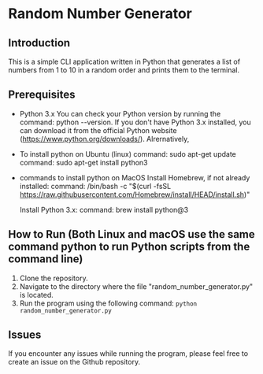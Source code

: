 # Random Number Generator

## Introduction

This is a simple CLI application written in Python that generates a list of numbers from 1 to 10 in a random order and prints them to the terminal.

## Prerequisites

- Python 3.x
You can check your Python version by running the command: python --version. If you don't have Python 3.x installed, you can download it from the official Python website (https://www.python.org/downloads/). Alrernatively,
- To install python on Ubuntu (linux)
    command: sudo apt-get update
    command: sudo apt-get install python3

- commands to install python on MacOS
    Install Homebrew, if not already installed: 
         command: /bin/bash -c "$(curl -fsSL https://raw.githubusercontent.com/Homebrew/install/HEAD/install.sh)"

    Install Python 3.x:
         command: brew install python@3

## How to Run (Both Linux and macOS use the same command python to run Python scripts from the command line)

1. Clone the repository.
2. Navigate to the directory where the file "random_number_generator.py" is located.
3. Run the program using the following command: `python random_number_generator.py`

## Issues

If you encounter any issues while running the program, please feel free to create an issue on the Github repository.
